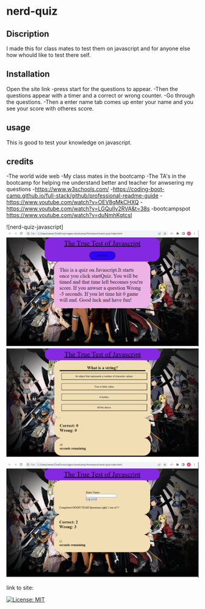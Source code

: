 # nerd-quiz

## Discription

I made this for class mates to test them on javascript and for anyone else how whould like to test there self.


## Installation
Open the site link
 -press start for the questions to appear.
 -Then the questions appear with a timer and a correct or wrong counter.
 -Go through the questions.
 -Then a enter name tab comes up enter your name and you see your score with otheres score.



## usage
This is good to test your knowledge on javascript.  

## credits
-The world wide web
-My class mates in the bootcamp
-The TA's in the bootcamp for helping me understand better and teacher for anwsering my questions
-https://www.w3schools.com/ 
-https://coding-boot-camp.github.io/full-stack/github/professional-readme-guide
-https://www.youtube.com/watch?v=OEV8gMkCHXQ
-https://www.youtube.com/watch?v=LGQuIIv2RVA&t=38s
-bootcampspot
https://www.youtube.com/watch?v=duNmhKgtcsI


![nerd-quiz-javascript]
![nerd-quiz-javascript ](/assets/images/Screenshot%202023-07-29%20133137.png)
![nerd-quiz-javascript ](/assets/images/Screenshot%202023-07-29%20133209.png)
![nerd-quiz-javascript ](/assets/images/Screenshot%202023-07-29%20133229.png)





link to site:


[![License: MIT](https://img.shields.io/badge/License-MIT-yellow.svg)](https://opensource.org/licenses/MIT)


